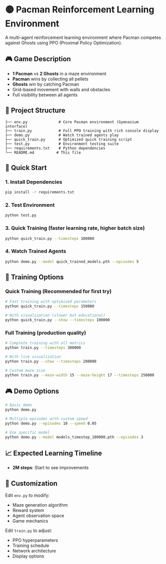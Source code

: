 # 🟡 Pacman Reinforcement Learning Environment

A multi-agent reinforcement learning environment where Pacman competes against Ghosts using PPO (Proximal Policy Optimization).

## 🎮 Game Description

- **1 Pacman** vs **2 Ghosts** in a maze environment
- **Pacman** wins by collecting all pellets
- **Ghosts** win by catching Pacman
- Grid-based movement with walls and obstacles
- Full visibility between all agents

## 📁 Project Structure

```
├── env.py              # Core Pacman environment (Gymnasium interface)
├── train.py            # Full PPO training with rich console display
├── demo.py             # Watch trained agents play
├── quick_train.py      # Optimized quick training script
├── test.py             # Environment testing suite
├── requirements.txt    # Python dependencies
└── README.md          # This file
```

## 🚀 Quick Start

### 1. Install Dependencies
```bash
pip install -r requirements.txt
```

### 2. Test Environment
```bash
python test.py
```

### 3. Quick Training (faster learning rate, higher batch size)
```bash
python quick_train.py --timesteps 100000
```

### 4. Watch Trained Agents
```bash
python demo.py --model quick_trained_models.pth --episodes 5
```

## 🎯 Training Options

### Quick Training (Recommended for first try)
```bash
# Fast training with optimized parameters
python quick_train.py --timesteps 150000

# With visualization (slower but educational)
python quick_train.py --show --timesteps 100000
```

### Full Training (production quality)
```bash
# Complete training with all metrics
python train.py --timesteps 300000

# With live visualization
python train.py --show --timesteps 200000

# Custom maze size
python train.py --maze-width 15 --maze-height 17 --timesteps 250000
```

## 🎮 Demo Options

```bash
# Basic demo
python demo.py

# Multiple episodes with custom speed
python demo.py --episodes 10 --speed 0.05

# Use specific model
python demo.py --model models_timestep_100000.pth --episodes 3
```

## 📈 Expected Learning Timeline

- **2M steps**: Start to see improvements

## 🔧 Customization

Edit `env.py` to modify:
- Maze generation algorithm
- Reward system
- Agent observation space
- Game mechanics

Edit `train.py` to adjust:
- PPO hyperparameters
- Training schedule
- Network architecture
- Display options